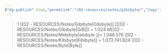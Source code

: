 ```yaml
---
{"dg-publish":true,"permalink":"/02-resources/notes/gibibyte/","tags":["mathe/binärzahlen"],"noteIcon":"","updated":"2025-03-23T11:19:12.664+01:00"}
---
```


>1 [[02 - RESOURCES/Notes/Gibibyte\|Gibibyte]] ([[02 - RESOURCES/Notes/Gibibyte\|GiB]]) = 1.024 M[[02 - RESOURCES/Notes/Mebibyte\|ebibyte ]]= 1.048.576 [[02 - RESOURCES/Notes/Kibibyte\|Kibibyte]] = 1.073.741.824 [[02 - RESOURCES/Notes/Byte\|Byte]]